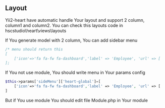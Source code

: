 ## Layout ##

Yii2-heart have automatic handle Your layout and support 2 column, column1 and column2.
You can check this layouts code in hscstudio\heart\views\layouts

If You generate model with 2 column, You can add sidebar menu
```php
/* menu should return this
[
	['icon'=>'fa fa-fw fa-dashboard','label' => 'Employee', 'url' => ['employee/index'], path=>'employee'],
];
```

If You not use module, You should write menu in Your params config
```php
$this->params['sideMenu']['heart-global']=[
	['icon'=>'fa fa-fw fa-dashboard','label' => 'Employee', 'url' => ['employee/index'], path=>'employee'],
]
```

But if You use module You should edit file Module.php in Your module